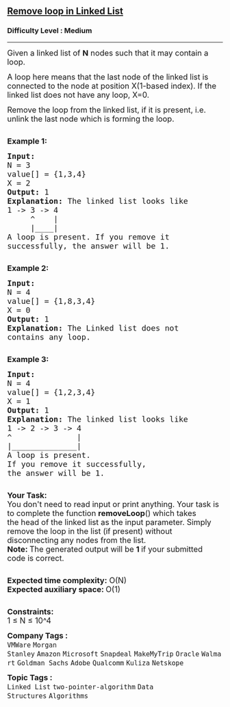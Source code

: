 <h2><a href="https://www.geeksforgeeks.org/problems/remove-loop-in-linked-list/1?itm_source=geeksforgeeks&itm_medium=article&itm_campaign=bottom_sticky_on_article">Remove loop in Linked List</a></h2><h3>Difficulty Level : Medium</h3><hr><div class="problems_problem_content__Xm_eO"><p><span style="font-size: 18px;">Given a linked list of&nbsp;<strong>N</strong>&nbsp;nodes such that it may contain a loop.</span></p>
<p><span style="font-size: 18px;">A loop here means that the last node of the linked list is connected to the node at position X(1-based index). If the linked list does not have any loop, X=0.</span></p>
<p><span style="font-size: 18px;">Remove the loop from the linked list, if it is present, i.e. unlink the last node which is forming the loop.</span></p>
<p><br><span style="font-size: 18px;"><strong>Example 1:</strong></span></p>
<pre><span style="font-size: 18px;"><strong>Input:
</strong>N = 3
value[] = {1,3,4}
X = 2
<strong>Output: </strong>1<strong>
Explanation: </strong>The linked list looks like
1 -&gt; 3 -&gt; 4
     ^    |
     |____|    
A loop is present. If you remove it 
successfully, the answer will be 1. 
</span></pre>
<p><br><span style="font-size: 18px;"><strong>Example 2:</strong></span></p>
<pre><span style="font-size: 18px;"><strong>Input:
</strong>N = 4
value[] = {1,8,3,4}
X = 0
<strong>Output: </strong>1<strong>
Explanation: </strong>The&nbsp;Linked list does not 
contains any loop. </span></pre>
<p><br><span style="font-size: 18px;"><strong>Example 3:</strong></span></p>
<pre><span style="font-size: 18px;"><strong>Input:
</strong>N = 4
value[] = {1,2,3,4}
X = 1
<strong>Output: </strong>1<strong>
Explanation: </strong>The linked list looks like 
1 -&gt; 2 -&gt; 3 -&gt; 4<br>^              |
|______________|
A loop is present. 
If you remove it successfully, 
the answer will be 1. </span></pre>
<p><br><span style="font-size: 18px;"><strong>Your&nbsp;Task:</strong><br>You don't need to read input or print anything.&nbsp;Your task is to&nbsp;complete the function&nbsp;<strong>removeLoop</strong>() which takes the&nbsp;head of the linked list as the input parameter. Simply remove the loop in the list (if present) without disconnecting any nodes from the list.<br><strong>Note:&nbsp;</strong>The generated output&nbsp;will be&nbsp;<strong>1&nbsp;</strong>if your submitted code is correct.</span></p>
<p><br><span style="font-size: 18px;"><strong>Expected time complexity:</strong>&nbsp;O(N)<br><strong>Expected auxiliary space:&nbsp;</strong>O(1)</span></p>
<p><br><span style="font-size: 18px;"><strong>Constraints:</strong><br>1 ≤ N ≤ 10^4</span></p></div><p><span style=font-size:18px><strong>Company Tags : </strong><br><code>VMWare</code>&nbsp;<code>Morgan Stanley</code>&nbsp;<code>Amazon</code>&nbsp;<code>Microsoft</code>&nbsp;<code>Snapdeal</code>&nbsp;<code>MakeMyTrip</code>&nbsp;<code>Oracle</code>&nbsp;<code>Walmart</code>&nbsp;<code>Goldman Sachs</code>&nbsp;<code>Adobe</code>&nbsp;<code>Qualcomm</code>&nbsp;<code>Kuliza</code>&nbsp;<code>Netskope</code>&nbsp;<br><p><span style=font-size:18px><strong>Topic Tags : </strong><br><code>Linked List</code>&nbsp;<code>two-pointer-algorithm</code>&nbsp;<code>Data Structures</code>&nbsp;<code>Algorithms</code>&nbsp;